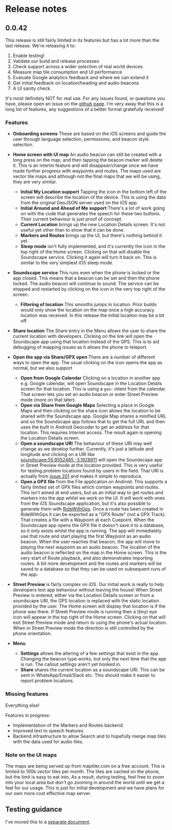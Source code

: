 # Release notes

## 0.0.42
This release is still fairly limited in its features but has a lot more than the last release. We're releasing it to:

1. Enable testing!
2. Validate our build and release processes
3. Check support across a wider selection of real world devices
4. Measure map tile consumption and UI performance
5. Evaluate Google analytics feedback and where we can extend it
6. Get initial feedback on location/heading and audio beacons
7. A UI sanity check.

It's most definitely NOT for real use. For any issues found, or questions you have, please open an issue on the [github page](https://github.com/Scottish-Tech-Army/Soundscape-Android/issues). I'm very away that this is a long list of features, any suggestions of a better format gratefully received!

### Features
* **Onboarding screens** These are based on the iOS screens and guide the user through language selection, permissions, and beacon style selection.
* **Home screen with UI map** An audio beacon can still be created with a long press on the map, and then tapping the beacon marker will delete it. This is an interim feature and will disappear/change once we have made further progress with waypoints and routes. The maps used are vector tile maps and although not the final maps that we will be using, they are very similar.
  * **Initial My Location support** Tapping the icon in the bottom left of the screen will describe the location of the device. This is using the data from the original GeoJSON server used on the iOS app.
  * **Initial Around and Ahead of Me support** There's a lot of work going on with the code that generates the speech for these two buttons. Their current behaviour is just proof of concept. 
  * **Current Location** brings up the new Location Details screen. It's not useful yet other than to show that it can be done.
  * **Markers and Routes** brings up the UI, but there's nothing behind it yet.
  * **Sleep mode** isn't fully implemented, and it's currently the icon in the top right of the Home screen. Clicking on that will disable the Soundscape service. Clicking it again will turn it back on. This is similar to the very simplest iOS sleep mode.

* **Soundscape service** This runs even when the phone is locked or the app closed. This means that a beacon can be set and then the phone locked. The audio beacon will continue to sound. The service can be stopped and restarted by clicking on the icon in the very top right of the screen.
  * **Filtering of location** This smooths jumps in location. Prior builds would only show the location on the map once a high accuracy location was received. In this release the initial location may be a bit off.
* **Share location** The Share entry in the Menu allows the user to share the current location with developers. Clicking on the link will open the Soundscape app using that location instead of the GPS. This is to aid debugging of mapping issues as it allows the phone to teleport. 
* **Open the app via Share/GPX open** There are a number of different ways to open the app. The usual clicking on the icon opens the app as normal, but we also support
  *  **Open from Google Calendar** Clicking on a location in another app e.g. Google calendar, will  open Soundscape in the Location Details screen for that location. This is using a `geo:` intent from the calendar. That screen lets you set an audio beacon or enter Street Preview mode (more on that later).
  *  **Open via Share from Google Maps** Selecting a place in Google Maps and then clicking on the share icon allows the location to be shared with the Soundscape app. Google Map shares a minified URL and so the Soundscape app follows that to get the full URL and then uses the built in Android Geocoder to get an address for that location. This requires Internet access. The result again is opening the Location Details screen.
  *  **Open a soundscape URI** The behaviour of these URI may well change as we develop further. Currently, it's just a latitude and longitude and clicking on a URI like [soundscape:55.9552485,-3.1928911](soundscape:55.9552485,-3.1928911) will open the Soundscape app in Street Preview mode at the location provided. This is very useful for testing problem locations found by users in the field. That URI is actually from [issue 201](https://github.com/Scottish-Tech-Army/Soundscape-Android/issues/201) and makes it simple to reproduce.
  *  **Open a GPX file** from the File application on Android. This supports a fairly limited set of GPX files which contain waypoints and routes. This isn't aimed at end users, but as an initial way to get routes and markers into the app whilst we work on the UI. It will work with ones from the iOS Soundscape application, but it's also possible to generate them with [RideWithGps](https://ridewithgps.com/home). Once a route has been created in RideWithGps it can be exported as a "GPX Route" (not a GPX Track). That creates a file with a Waypoint at each Cuepoint. When the Soundscape app opens the GPX file it doesn't save it to a database, so it only exists whilst the app is running. The app will immediately use that route and start playing the first Waypoint as an audio beacon. When the user reaches that beacon, the app will move to playing the next waypoint as an audio beacon. The location of the audio beacon is reflected on the map in the Home screen. This is the very start of Route playback, and also demonstrates importing routes. A bit more development and the routes and markers will be saved to a database so that they can be used on subsequent runs of the app.
* **Street Preview** is fairly complex on iOS. Our initial work is really to help developers test app behaviour without leaving the house! When Street Preview is entered, either via the Location Details screen or from a soundscape URI, the GPS location is replaced with the static location provided by the user. The Home screen will display that location is if the phone was there. If Street Preview mode is running then a (tiny) eye icon will appear in the top right of the Home screen. Clicking on that will exit Street Preview mode and return to using the phone's actual location. When in Street Preview mode the direction is still controlled by the phone orientation.
* **Menu** 
  * **Settings** allows the altering of a few settings that exist in the app. Changing the beacon type works, but only the next time that the app is run. The callout settings aren't yet hooked in.
  * **Share** shares the current location as a soundscape URI. This can be sent in WhatsApp/Email/Slack etc. This should make it easier to report problem locations.
### Missing features
Everything else!

Features in progress:
* Implementation of the Markers and Routes backend.
* Improved text to speech features.
* Backend infrastructure to allow Search and to hopefully merge map tiles with the data used for audio tiles.

### Note on the UI maps
The maps are being served up from maptiler.com on a free account. This is limited to 100k vector tiles per month. The tiles are cached on the phone, but the limit is easy to eat into. As a result, during testing, feel free to zoom into your local area but don't go zooming in around the world until we get a feel for our usage. This is just for initial development and we have plans for our own more cost effective map server.

## Testing guidance
I've moved this to a [separate document](testing.md).
